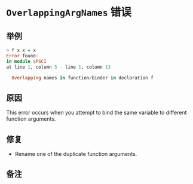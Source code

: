 # `OverlappingArgNames` 错误

## 举例

```purescript
> f x x = x
Error found:
in module $PSCI
at line 1, column 5 - line 1, column 13

  Overlapping names in function/binder in declaration f
```

## 原因

This error occurs when you attempt to bind the same variable to different function arguments.

## 修复

- Rename one of the duplicate function arguments.

## 备注
